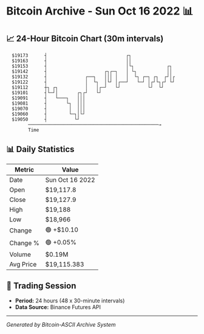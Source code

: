 # Bitcoin Archive - Sun Oct 16 2022 📊

## 📈 24-Hour Bitcoin Chart (30m intervals)

```
  $19173      ┤                             ┌┐                 
  $19163      ┤                             ││                 
  $19153      ┤                             │└┐            ┌┐  
  $19142      ┤                     ┌┐┌─┐   │ └┐           ││  
  $19132      ┤              ┌──┐   │││ │   │  └┐ ┌─┐ ┌┐  ┌┘│┌ 
  $19122      ┤              │  └┐  │└┘ │┌──┘   └─┘ │┌┘└┐┌┘ └┘ 
  $19112      ┼┐ ┌┐          │   │┌─┘   └┘          └┘  └┘     
  $19101      ┤└─┘│       ┌┐┌┘   └┘                            
  $19091      ┤   └───┐   │││                                  
  $19081      ┤       └┐  │││                                  
  $19070      ┤        │  │││                                  
  $19060      ┤        └─┐│└┘                                  
  $19050      ┤          └┘                                    
        ────────────────────────────────────────────────→
        Time
```

## 📊 Daily Statistics

| Metric | Value |
|--------|-------|
| Date | Sun Oct 16 2022 |
| Open | $19,117.8 |
| Close | $19,127.9 |
| High | $19,188 |
| Low | $18,966 |
| Change | 🟢 +$10.10 |
| Change % | 🟢 +0.05% |
| Volume | $0.19M |
| Avg Price | $19,115.383 |

## 📅 Trading Session

- **Period:** 24 hours (48 x 30-minute intervals)
- **Data Source:** Binance Futures API

---
*Generated by Bitcoin-ASCII Archive System*
